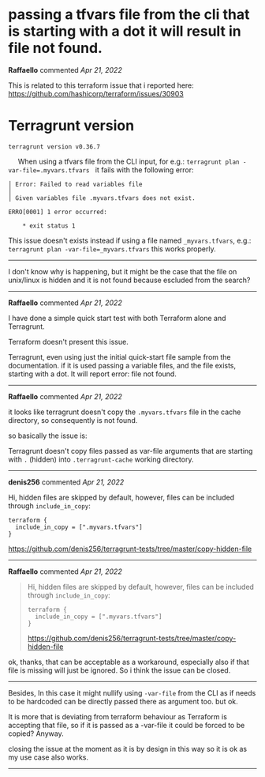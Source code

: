 # passing a tfvars file from the cli that is starting with a dot it will result in file not found.

**Raffaello** commented *Apr 21, 2022*

This is related to this terraform issue that i reported here: 
https://github.com/hashicorp/terraform/issues/30903

# Terragrunt version

```
terragrunt version v0.36.7
```
 
 
 When using a tfvars file from the CLI input, for e.g.: `terragrunt plan -var-file=.myvars.tfvars`
 
it fails with the following error:
```
│ Error: Failed to read variables file
│ 
│ Given variables file .myvars.tfvars does not exist.

ERRO[0001] 1 error occurred:

	* exit status 1

```

This issue doesn't exists instead if using a file named `_myvars.tfvars`, e.g.: `terragrunt plan -var-file=_myvars.tfvars` this works properly.

----

I don't know why is happening, but it might be the case that the file on unix/linux is hidden and it is not found because escluded from the search?
 
<br />
***


**Raffaello** commented *Apr 21, 2022*

I have done a simple quick start test with both Terraform alone and Terragrunt.

Terraform doesn't present this issue.

Terragrunt, even using just the initial quick-start file sample from the documentation.
if it is used passing a variable files, and the file exists, starting with a dot. It will report error: file not found.  
***

**Raffaello** commented *Apr 21, 2022*

it looks like terragrunt doesn't copy the `.myvars.tfvars` file in the cache directory, so consequently is not found. 

so basically the issue is:

Terragrunt doesn't copy files passed as var-file arguments that are starting with `.` (hidden) into `.terragrunt-cache` working directory.


***

**denis256** commented *Apr 21, 2022*

Hi,
hidden files are skipped by default, however, files can be included through `include_in_copy`:

```
terraform {
  include_in_copy = [".myvars.tfvars"]
}
```

https://github.com/denis256/terragrunt-tests/tree/master/copy-hidden-file

***

**Raffaello** commented *Apr 21, 2022*

> Hi, hidden files are skipped by default, however, files can be included through `include_in_copy`:
> 
> ```
> terraform {
>   include_in_copy = [".myvars.tfvars"]
> }
> ```
> 
> https://github.com/denis256/terragrunt-tests/tree/master/copy-hidden-file

ok, thanks, that can be acceptable as a workaround, especially also if that file is missing will just be ignored.
So i think the issue can be closed.

----

Besides,
In this case it might nullify using `-var-file` from the CLI as if needs to be hardcoded can be directly passed there as argument too. but ok.

It is more that is deviating from terraform behaviour as Terraform is accepting that file, so if it is passed as a -var-file it could be forced to be copied?
Anyway.

closing the issue at the moment as it is by design in this way so it is ok as my use case also works.
***

